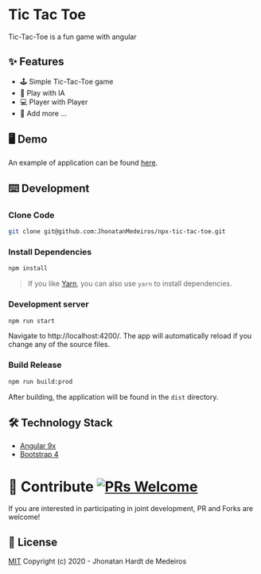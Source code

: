 # Tic Tac Toe

Tic-Tac-Toe is a fun game with angular

## ✨ Features

- 🕹 Simple Tic-Tac-Toe game
- 🤖 Play with IA
- 💻 Player with Player
- 🎏 Add more ...


## 🖥 Demo
An example of application can be found [here](https://jhonatanmedeiros.github.io/npx-tic-tac-toe/).

## ⌨️ Development

### Clone Code

```bash
git clone git@github.com:JhonatanMedeiros/npx-tic-tac-toe.git
```

### Install Dependencies

```bash
npm install
```
> If you like [Yarn](https://yarnpkg.com/), you can also use `yarn` to install dependencies.


### Development server

```bash
npm run start
```
Navigate to http://localhost:4200/. The app will automatically reload if you change any of the source files.


### Build Release

```bash
npm run build:prod
```

After building, the application will be found in the `dist` directory.

## 🛠 Technology Stack

- [Angular 9x](https://angular.io/)
- [Bootstrap 4](https://getbootstrap.com/)


# 🤝 Contribute [![PRs Welcome](https://img.shields.io/badge/PRs-welcome-brightgreen.svg?style=flat)](http://makeapullrequest.com)

If you are interested in participating in joint development, PR and Forks are welcome!

## 📜 License

[MIT](https://github.com/JhonatanMedeiros/npx-tic-tac-toe/blob/master/LICENSE) Copyright (c) 2020 - Jhonatan Hardt de Medeiros
